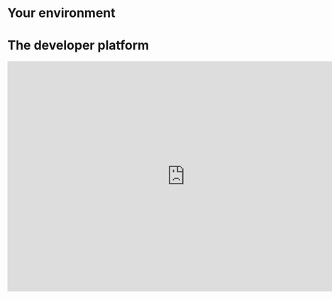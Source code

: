 # Your environment

# The developer platform

<iframe src="https://a.cl.ly/eDuwD7m0?embed=true" frameborder="0" allowtransparency="true" allowfullscreen="allowfullscreen" data-frame-src="https://a.cl.ly/eDuwD7m0?embed=true" style="border: none; width:800px; height:520px;"></iframe>
